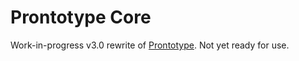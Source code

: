 Prontotype Core
================

Work-in-progress v3.0 rewrite of [Prontotype](http://prontotype.allmarkedup.com). Not yet ready for use.
